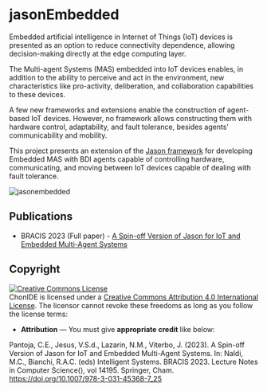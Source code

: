 # jasonEmbedded

Embedded artificial intelligence in Internet of Things (IoT) devices is presented as an option to reduce connectivity dependence, allowing decision-making directly at the edge computing layer.

The Multi-agent Systems (MAS) embedded into IoT devices enables, in addition to the ability to perceive and act in the environment, new characteristics like pro-activity, deliberation, and collaboration capabilities to these devices. 

A few new frameworks and extensions enable the construction of agent-based IoT devices. However, no framework allows constructing them with hardware control, adaptability, and fault tolerance, besides agents’ communicability and mobility. 

This project presents an extension of the [Jason framework](https://github.com/jason-lang/jason) for developing Embedded MAS with BDI agents capable of controlling hardware, communicating, and moving between IoT devices capable of dealing with fault tolerance.  

![jasonembedded](https://github.com/chon-group/jasonEmbedded/assets/32855001/8d9b7cdb-c082-46aa-918c-073dc2024ae8)


## Publications
+ BRACIS 2023 (Full paper) - [A Spin-off Version of Jason for IoT and Embedded Multi-Agent Systems](https://www.researchgate.net/publication/374620450_A_Spin-off_Version_of_Jason_for_IoT_and_Embedded_Multi-Agent_Systems)
  
## Copyright
<a rel="license" href="http://creativecommons.org/licenses/by/4.0/"><img alt="Creative Commons License" style="border-width:0" src="https://i.creativecommons.org/l/by/4.0/88x31.png" /></a><br />ChonIDE is licensed under a <a rel="license" href="http://creativecommons.org/licenses/by/4.0/">Creative Commons Attribution 4.0 International License</a>. The licensor cannot revoke these freedoms as long as you follow the license terms:

* __Attribution__ — You must give __appropriate credit__ like below:

Pantoja, C.E., Jesus, V.S.d., Lazarin, N.M., Viterbo, J. (2023). A Spin-off Version of Jason for IoT and Embedded Multi-Agent Systems. In: Naldi, M.C., Bianchi, R.A.C. (eds) Intelligent Systems. BRACIS 2023. Lecture Notes in Computer Science(), vol 14195. Springer, Cham. https://doi.org/10.1007/978-3-031-45368-7_25